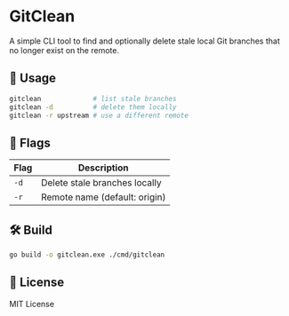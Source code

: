 # GitClean

A simple CLI tool to find and optionally delete stale local Git branches that no longer exist on the remote.

## 🚀 Usage

```bash
gitclean             # list stale branches
gitclean -d          # delete them locally
gitclean -r upstream # use a different remote
```

## 🧾 Flags

| Flag | Description                   |
| ---- | ----------------------------- |
| `-d` | Delete stale branches locally |
| `-r` | Remote name (default: origin) |

## 🛠 Build

```bash
go build -o gitclean.exe ./cmd/gitclean
```

## 📄 License

MIT License
